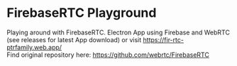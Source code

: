 # FirebaseRTC Playground
Playing around with FirebaseRTC. Electron App using Firebase and WebRTC (see releases for latest App download) or visit https://fir-rtc-ptrfamily.web.app/
<br>
Find original repository here: https://github.com/webrtc/FirebaseRTC
